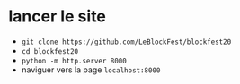 # lancer le site
- `git clone https://github.com/LeBlockFest/blockfest20`
- `cd blockfest20`
- `python -m http.server 8000`
- naviguer vers la page `localhost:8000`
